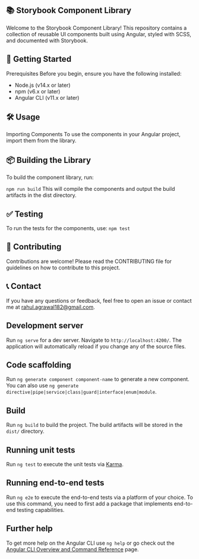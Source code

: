 
## 📚 Storybook Component Library
Welcome to the Storybook Component Library! This repository contains a collection of reusable UI components built using Angular, styled with SCSS, and documented with Storybook.

## 🚀 Getting Started
Prerequisites
Before you begin, ensure you have the following installed:

- Node.js (v14.x or later)
- npm (v6.x or later)
- Angular CLI (v11.x or later)

## 🛠 Usage
Importing Components
To use the components in your Angular project, import them from the library.

## 📦 Building the Library
To build the component library, run:

`npm run build`
This will compile the components and output the build artifacts in the dist directory.

## ✅ Testing
To run the tests for the components, use:
`npm test`
## 🤝 Contributing
Contributions are welcome! Please read the CONTRIBUTING file for guidelines on how to contribute to this project.

## 📞 Contact
If you have any questions or feedback, feel free to open an issue or contact me at rahul.agrawal182@gmail.com.

## Development server

Run `ng serve` for a dev server. Navigate to `http://localhost:4200/`. The application will automatically reload if you change any of the source files.

## Code scaffolding

Run `ng generate component component-name` to generate a new component. You can also use `ng generate directive|pipe|service|class|guard|interface|enum|module`.

## Build

Run `ng build` to build the project. The build artifacts will be stored in the `dist/` directory.

## Running unit tests

Run `ng test` to execute the unit tests via [Karma](https://karma-runner.github.io).

## Running end-to-end tests

Run `ng e2e` to execute the end-to-end tests via a platform of your choice. To use this command, you need to first add a package that implements end-to-end testing capabilities.

## Further help

To get more help on the Angular CLI use `ng help` or go check out the [Angular CLI Overview and Command Reference](https://angular.io/cli) page.
